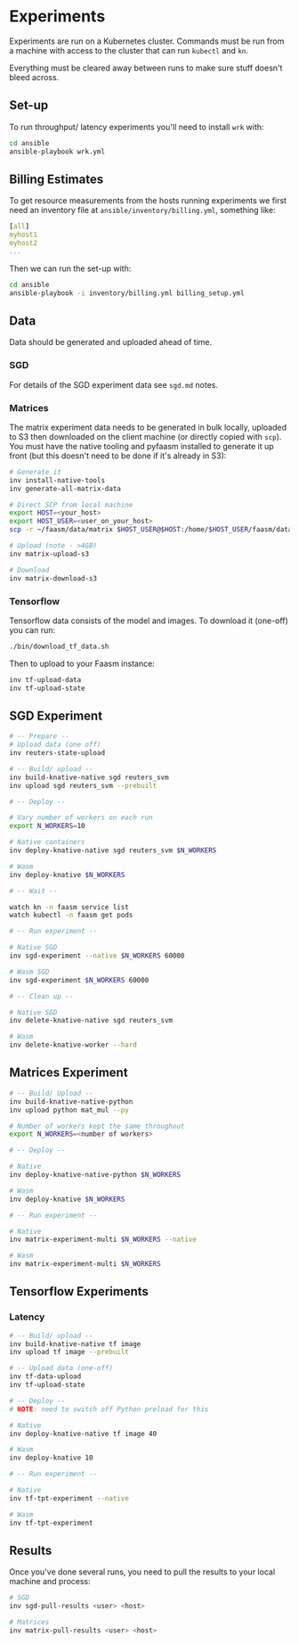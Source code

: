 # Experiments

Experiments are run on a Kubernetes cluster. Commands must be run from a machine with access to the cluster
that can run `kubectl` and `kn`.

Everything must be cleared away between runs to make sure stuff doesn't bleed across.

## Set-up

To run throughput/ latency experiments you'll need to install `wrk` with:

```bash
cd ansible
ansible-playbook wrk.yml
```

## Billing Estimates

To get resource measurements from the hosts running experiments we first need an inventory file at
`ansible/inventory/billing.yml`, something like:

```yaml
[all]
myhost1
myhost2
...
```

Then we can run the set-up with:

```bash
cd ansible
ansible-playbook -i inventory/billing.yml billing_setup.yml
```

## Data

Data should be generated and uploaded ahead of time.

### SGD

For details of the SGD experiment data see `sgd.md` notes.

### Matrices

The matrix experiment data needs to be generated in bulk locally, uploaded to S3 then downloaded on the client machine (or directly copied with `scp`). You must have the native tooling and pyfaasm installed to generate it up front (but
this doesn't need to be done if it's already in S3):

```bash
# Generate it
inv install-native-tools
inv generate-all-matrix-data

# Direct SCP from local machine
export HOST=<your_host>
export HOST_USER=<user_on_your_host>
scp -r ~/faasm/data/matrix $HOST_USER@$HOST:/home/$HOST_USER/faasm/data

# Upload (note - >4GB)
inv matrix-upload-s3

# Download
inv matrix-download-s3
```

### Tensorflow

Tensorflow data consists of the model and images. To download it (one-off) you can run:

```bash
./bin/download_tf_data.sh
```

Then to upload to your Faasm instance:

```bash
inv tf-upload-data
inv tf-upload-state
```

## SGD Experiment

```bash
# -- Prepare --
# Upload data (one off)
inv reuters-state-upload

# -- Build/ upload --
inv build-knative-native sgd reuters_svm
inv upload sgd reuters_svm --prebuilt

# -- Deploy --

# Vary number of workers on each run
export N_WORKERS=10

# Native containers
inv deploy-knative-native sgd reuters_svm $N_WORKERS

# Wasm
inv deploy-knative $N_WORKERS

# -- Wait --

watch kn -n faasm service list
watch kubectl -n faasm get pods

# -- Run experiment --

# Native SGD
inv sgd-experiment --native $N_WORKERS 60000

# Wasm SGD
inv sgd-experiment $N_WORKERS 60000

# -- Clean up --

# Native SGD
inv delete-knative-native sgd reuters_svm

# Wasm
inv delete-knative-worker --hard
```

## Matrices Experiment

```bash
# -- Build/ Upload --
inv build-knative-native-python
inv upload python mat_mul --py

# Number of workers kept the same throughout
export N_WORKERS=<number of workers>

# -- Deploy --

# Native
inv deploy-knative-native-python $N_WORKERS

# Wasm
inv deploy-knative $N_WORKERS

# -- Run experiment --

# Native
inv matrix-experiment-multi $N_WORKERS --native

# Wasm
inv matrix-experiment-multi $N_WORKERS
```

## Tensorflow Experiments

### Latency

```bash
# -- Build/ upload --
inv build-knative-native tf image
inv upload tf image --prebuilt

# -- Upload data (one-off)
inv tf-data-upload
inv tf-upload-state

# -- Deploy --
# NOTE: need to switch off Python preload for this 

# Native
inv deploy-knative-native tf image 40

# Wasm
inv deploy-knative 10

# -- Run experiment --

# Native
inv tf-tpt-experiment --native

# Wasm
inv tf-tpt-experiment
```

## Results

Once you've done several runs, you need to pull the results to your local machine and process:

```bash
# SGD
inv sgd-pull-results <user> <host>

# Matrices
inv matrix-pull-results <user> <host>
```
